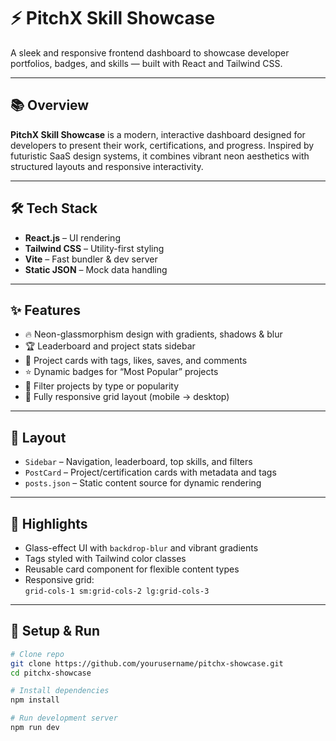# ⚡ PitchX Skill Showcase

A sleek and responsive frontend dashboard to showcase developer portfolios, badges, and skills — built with React and Tailwind CSS.

---

## 📚 Overview

**PitchX Skill Showcase** is a modern, interactive dashboard designed for developers to present their work, certifications, and progress. Inspired by futuristic SaaS design systems, it combines vibrant neon aesthetics with structured layouts and responsive interactivity.

---

## 🛠 Tech Stack

- **React.js** – UI rendering  
- **Tailwind CSS** – Utility-first styling  
- **Vite** – Fast bundler & dev server  
- **Static JSON** – Mock data handling  

---

## ✨ Features

- 🔥 Neon-glassmorphism design with gradients, shadows & blur  
- 🏆 Leaderboard and project stats sidebar  
- 📂 Project cards with tags, likes, saves, and comments  
- ⭐ Dynamic badges for “Most Popular” projects  
- 🎯 Filter projects by type or popularity  
- 📱 Fully responsive grid layout (mobile → desktop)  

---

## 📐 Layout

- `Sidebar` – Navigation, leaderboard, top skills, and filters  
- `PostCard` – Project/certification cards with metadata and tags  
- `posts.json` – Static content source for dynamic rendering  

---

## 🧠 Highlights

- Glass-effect UI with `backdrop-blur` and vibrant gradients  
- Tags styled with Tailwind color classes  
- Reusable card component for flexible content types  
- Responsive grid:  
  `grid-cols-1 sm:grid-cols-2 lg:grid-cols-3`

---

## 🚀 Setup & Run

```bash
# Clone repo
git clone https://github.com/yourusername/pitchx-showcase.git
cd pitchx-showcase

# Install dependencies
npm install

# Run development server
npm run dev
